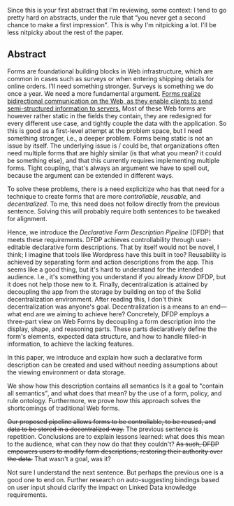 <span class="comment" data-author="RV">Since this is your first abstract that I'm reviewing, some context: I tend to go pretty hard on abstracts, under the rule that <q>you never get a second chance to make a first impression</q>. This is why I'm nitpicking a lot. I'll be less nitpicky about the rest of the paper.</span>

## Abstract
<!-- Context      -->
Forms are foundational building blocks in Web infrastructure,
which are common in cases such as surveys or when entering shipping details for online orders.
<span class="comment" data-author="RV">I'll need something stronger. Surveys is something we do once a year. We need a more fundamental argument.</span>
<ins class="comment" data-author="RV">Forms realize bidirectional communication on the Web, as they enable clients to send semi-structured information to servers.</ins>
Most of these Web forms are however rather static in the fields they contain,
they are redesigned for every different use case,
and tightly couple the data with the application.
<span class="comment" data-author="RV">So this is good as a first-level attempt at the problem space, but I need something stronger, i.e., a deeper problem. Forms being static is not an issue by itself. The underlying issue is / could be, that organizations often need multiple forms that are highly similar (is that what you mean? it could be something else), and that this currently requires implementing multiple forms. Tight coupling, that's always an argument we have to spell out, because the argument can be extended in different ways.</span>
<!-- Need         -->
To solve these problems,
there is a need <span class="comment" data-author="RV">explicitize who has that need</span> for a technique to create forms that are more *controllable*, *reusable*, and *decentralized*.
<span class="comment" data-author="RV">To me, this need does not follow directly from the previous sentence. Solving this will probably require both sentences to be tweaked for alignment.</span>
<!-- Task         -->
Hence, we introduce the *Declarative Form Description Pipeline* (DFDP) that meets these requirements.
DFDP achieves controllability through user-editable declarative form descriptions.
<span class="comment" data-author="RV">That by itself would not be novel, I think; I imagine that tools like Wordpress have this built in too?</span>
Reusability is achieved by separating form and action descriptions from the app.
<span class="comment" data-author="RV">This seems like a good thing, but it's hard to understand for the intended audience. I.e., it's something you understand if you already _know_ DFDP, but it does not help those new to it.</span>
Finally, decentralization is attained by decoupling the app from the storage by building on top of the Solid decentralization environment.
<span class="comment" data-author="RV">After reading this, I don't think decentralization was anyone's goal. Decentralization is a means to an end—what end are we aiming to achieve here?</span>
Concretely, DFDP employs a three-part view on Web Forms by decoupling a form description into the display, shape, and reasoning parts.
These parts declaratively define the form's elements, expected data structure, and how to handle filled-in information, to achieve the lacking features.
<!-- Object       -->
In this paper, we introduce and explain how such a declarative form description can be created and used without needing assumptions about the viewing environment or data storage.
<!-- Findings     -->
We show how this description contains all semantics
<span class="comment" data-author="RV">Is it a goal to <q>contain all semantics</q>, and what does that mean?</span>
by the use of a form, policy,
and rule ontology.
Furthermore, we prove how this approach solves the shortcomings of traditional Web forms.
<!-- Conclusion   -->
<del class="comment" data-author="RV">Our proposed pipeline allows forms to be controllable, to be reused, and data to be stored in a decentralized way.</del>
<span class="comment" data-author="RV">The previous sentence is repetition. Conclusions are to explain lessons learned: what does this mean to the audience, what can they now do that they couldn't?</span>
<del class="comment" data-author="RV">As such, DFDP empowers users to modify form descriptions, restoring their authority over the data.</del>
<span class="comment" data-author="RV">That wasn't a goal, was it?</span>
<!-- Perspectives -->
<span class="comment" data-author="RT">Not sure I understand the next sentence. But perhaps the previous one is a good one to end on.</span>
Further research on auto-suggesting bindings based on user input should clarify the impact on Linked Data knowledge requirements.
